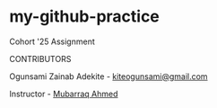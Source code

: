 # my-github-practice
Cohort '25 Assignment

CONTRIBUTORS

Ogunsami Zainab Adekite - [kiteogunsami@gmail.com](mailto:kiteogunsami@gmail.com)

Instructor - [Mubarraq Ahmed](https://github.com/mubarraqqq)
